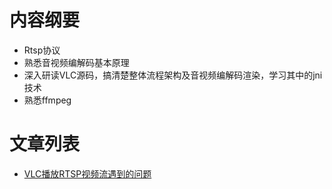 # **内容纲要**
 - Rtsp协议
 - 熟悉音视频编解码基本原理
 - 深入研读VLC源码，搞清楚整体流程架构及音视频编解码渲染，学习其中的jni技术
 - 熟悉ffmpeg
 
# **文章列表**
 - [VLC播放RTSP视频流遇到的问题](VLC遇到的问题.md)